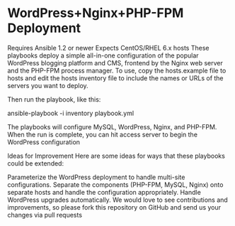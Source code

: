 # WordPress+Nginx+PHP-FPM Deployment
Requires Ansible 1.2 or newer
Expects CentOS/RHEL 6.x hosts
These playbooks deploy a simple all-in-one configuration of the popular WordPress blogging platform and CMS, frontend by the Nginx web server and the PHP-FPM process manager. To use, copy the hosts.example file to hosts and edit the hosts inventory file to include the names or URLs of the servers you want to deploy.

Then run the playbook, like this:

ansible-playbook -i inventory playbook.yml

The playbooks will configure MySQL, WordPress, Nginx, and PHP-FPM. When the run is complete, you can hit access server to begin the WordPress configuration

Ideas for Improvement
Here are some ideas for ways that these playbooks could be extended:

Parameterize the WordPress deployment to handle multi-site configurations.
Separate the components (PHP-FPM, MySQL, Nginx) onto separate hosts and handle the configuration appropriately.
Handle WordPress upgrades automatically.
We would love to see contributions and improvements, so please fork this repository on GitHub and send us your changes via pull requests
